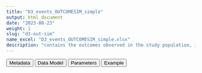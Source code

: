 ```yaml
---
title: "D3_events_OUTCOMESIM_simple"
output: html_document
date: "2023-08-23"
weight: 1
slug: "d3-out-sim"
name_excel: "D3_events_OUTCOMESIM_simple.xlsx"
description: "contains the outcomes observed in the study population, including negative outcomes but excluding covid and complex algorithms"
---
```


<script src="/rmarkdown-libs/core-js/shim.min.js"></script>
<script src="/rmarkdown-libs/react/react.min.js"></script>
<script src="/rmarkdown-libs/react/react-dom.min.js"></script>
<script src="/rmarkdown-libs/reactwidget/react-tools.js"></script>
<script src="/rmarkdown-libs/htmlwidgets/htmlwidgets.js"></script>
<link href="/rmarkdown-libs/reactable/reactable.css" rel="stylesheet" />
<script src="/rmarkdown-libs/reactable-binding/reactable.js"></script>
<div class="tab">
<button class="tablinks" onclick="openCity(event, &#39;Metadata&#39;)" id="defaultOpen">Metadata</button>
<button class="tablinks" onclick="openCity(event, &#39;Data Model&#39;)">Data Model</button>
<button class="tablinks" onclick="openCity(event, &#39;Parameters&#39;)">Parameters</button>
<button class="tablinks" onclick="openCity(event, &#39;Example&#39;)">Example</button>
</div>
<div id="Metadata" class="tabcontent">
<div id="htmlwidget-1" class="reactable html-widget " style="width:auto;height:600px;"></div>
<script type="application/json" data-for="htmlwidget-1">{"x":{"tag":{"name":"Reactable","attribs":{"data":{"medatata_name":["Name of the dataset","Content of the dataset","Unit of observation","Dataset where the list of UoOs is fully listed and with 1 record per UoO","How many observations per UoO","Variables capturing the UoO","Primary key","Parameters",null,null,null,null,null,null,null,null,null,null,null,null],"metadata_content":["D3_events_OUTCOMESIM_simple","contains the outcomes observed in the study population, including negative outcomes but excluding covid and complex algorithms","a person in the study population D4_study_population","D4_study_population","as many as the observed outcomes, starting 365 days before study_entry_date, >= 0","person_id",null,"OUTCOMESIM",null,null,null,null,null,null,null,null,null,null,null,null]},"columns":[{"id":"medatata_name","name":"medatata_name","type":"character"},{"id":"metadata_content","name":"metadata_content","type":"character"}],"sortable":false,"searchable":true,"pagination":false,"highlight":true,"bordered":true,"striped":true,"style":{"maxWidth":1800},"height":"600px","dataKey":"4ceff94bea90849f238988e967e7f6ea"},"children":[]},"class":"reactR_markup"},"evals":[],"jsHooks":[]}</script>
</div>
<div id="Data Model" class="tabcontent">
<div id="htmlwidget-2" class="reactable html-widget " style="width:auto;height:600px;"></div>
<script type="application/json" data-for="htmlwidget-2">{"x":{"tag":{"name":"Reactable","attribs":{"data":{"VarName":["person_id","date","end_date_record","codvar","event_record_vocabulary","text_linked_to_event_code","event_free_text","present_on_admission","laterality_of_event","meaning_renamed","origin_of_event","visit_occurrence_id","Col","Table_cdm","study_entry_date",null,null,null,null,null],"Description":["unique person identifier","date of the event","end date of the record carrying the event","code of the event","vocabulary of the event",null,null,null,null,null,null,null,null,null,"study entry date of person_id",null,null,null,null,null],"Format":["character","date","date","categorical","categorical","character","character","character","character","character","character","character","character","character","date",null,null,null,null,null],"Vocabulary":["from cdm persons",null,null,"belongs to one of the codelists concept_set_codes_our_study[[conceptset]], with conceptset belonging to the list variable_definition[[OUTCOMESIM]] assigned in 07_algorithms (as retrieved from the algorithm metadata table)","ICD9CM\r\nICD10\r\nSNOMED","from CDM EVENTS","from CDM EVENTS","from CDM EVENTS","from CDM EVENTS","meanings of the EVENTS table of the data source, vocabulary in the INSTANCE table","origin of the EVENTS table of the data source, vocabulary in the INSTANCE table","from CDM EVENTS",null,null,null,null,null,null,null,null],"Parameters":[null,null,null,null,null,null,null,null,null,null,null,null,null,null,null,null,null,null,null,null],"Notes and examples":[null,null,null,null,null,null,null,null,null,null,null,null,null,null,null,null,null,null,null,null],"Source tables and variables":[null,null,null,null,null,null,null,null,null,null,null,null,null,null,null,null,null,null,null,null],"Retrieved":[null,null,"yes","yes","yes","yes","yes","yes","yes","yes","yes","yes","yes","yes","yes",null,null,null,null,null],"Calculated":["yes","yes",null,null,null,null,null,null,null,null,null,null,null,null,null,null,null,null,null,null],"Algorithm_id":[null,null,null,null,null,null,null,null,null,null,null,null,null,null,null,null,null,null,null,null],"Rule":["records are selected from the conceptset datasets conceptset belonging to the list variable_definition[[OUTCOMESIM]] assigned in 07_algorithms (as retrieved from the algorithm metadata table); the list of person_id is further selected based on the  study population in D4_study_population","selected based on the following rule: conceptset/date >= D4_study_population/study_entry_date - 365",null,"selected from the conceptset datasets conceptset belonging to the list variable_definition[[OUTCOMESIM]] assigned in 07_algorithms",null,null,null,null,null,"only in some data sources, a list of meanings is discarded, the list is specified in the parameter select_meanings_AESI which is assigned in 07_algorithm",null,null,null,null,null,null,null,null,null,null]},"columns":[{"id":"VarName","name":"VarName","type":"character"},{"id":"Description","name":"Description","type":"character"},{"id":"Format","name":"Format","type":"character"},{"id":"Vocabulary","name":"Vocabulary","type":"character"},{"id":"Parameters","name":"Parameters","type":"logical"},{"id":"Notes and examples","name":"Notes and examples","type":"logical"},{"id":"Source tables and variables","name":"Source tables and variables","type":"logical"},{"id":"Retrieved","name":"Retrieved","type":"character"},{"id":"Calculated","name":"Calculated","type":"character"},{"id":"Algorithm_id","name":"Algorithm_id","type":"logical"},{"id":"Rule","name":"Rule","type":"character"}],"sortable":false,"searchable":true,"pagination":false,"highlight":true,"bordered":true,"striped":true,"style":{"maxWidth":1800},"height":"600px","dataKey":"721cdcc984a490625ef3c203a09ce6db"},"children":[]},"class":"reactR_markup"},"evals":[],"jsHooks":[]}</script>
</div>
<div id="Parameters" class="tabcontent">
<div id="htmlwidget-3" class="reactable html-widget " style="width:auto;height:600px;"></div>
<script type="application/json" data-for="htmlwidget-3">{"x":{"tag":{"name":"Reactable","attribs":{"data":{"parameter in the variable name":[null,null,null,null,null,null,null,null,null,null,null,null,null,null,null,null,null,null,null,null],"values":[null,null,null,null,null,null,null,null,null,null,null,null,null,null,null,null,null,null,null,null],"name of macro":[null,null,null,null,null,null,null,null,null,null,null,null,null,null,null,null,null,null,null,null]},"columns":[{"id":"parameter in the variable name","name":"parameter in the variable name","type":"logical"},{"id":"values","name":"values","type":"logical"},{"id":"name of macro","name":"name of macro","type":"logical"}],"sortable":false,"searchable":true,"pagination":false,"highlight":true,"bordered":true,"striped":true,"style":{"maxWidth":1800},"height":"600px","dataKey":"f545894952d01490ab535e7af1d88bc2"},"children":[]},"class":"reactR_markup"},"evals":[],"jsHooks":[]}</script>
</div>
<div id="Example" class="tabcontent">
<div id="htmlwidget-4" class="reactable html-widget " style="width:auto;height:600px;"></div>
<script type="application/json" data-for="htmlwidget-4">{"x":{"tag":{"name":"Reactable","attribs":{"data":{"person_id":["P0079","P0869","P0983","P0983","P1668","P1668","P1818","P1818","P1818","P1852","P2032","P2368","P2445","P2573","P2915","P2915","P2948","P3335","P3491","P3491"],"date":["2019-06-11T00:00:00Z","2019-11-21T00:00:00Z","2020-03-29T00:00:00Z","2020-02-09T00:00:00Z","2019-09-15T00:00:00Z","2019-09-19T00:00:00Z","2019-06-20T00:00:00Z","2019-05-02T00:00:00Z","2019-04-28T00:00:00Z","2020-08-19T00:00:00Z","2020-08-19T00:00:00Z","2021-05-30T00:00:00Z","2021-04-18T00:00:00Z","2020-09-23T00:00:00Z","2019-12-01T00:00:00Z","2019-12-24T00:00:00Z","2020-11-29T00:00:00Z","2020-09-13T00:00:00Z","2020-06-10T00:00:00Z","2020-04-18T00:00:00Z"],"end_date_record":["2019-07-03T00:00:00Z","2019-11-21T00:00:00Z","2020-03-29T00:00:00Z","2020-04-16T00:00:00Z","2019-09-15T00:00:00Z","2019-09-28T00:00:00Z","2019-06-20T00:00:00Z","2019-08-13T00:00:00Z","2019-05-05T00:00:00Z","2020-06-14T00:00:00Z","2020-07-20T00:00:00Z","2021-05-30T00:00:00Z","2021-06-03T00:00:00Z","2020-10-12T00:00:00Z","2019-12-01T00:00:00Z","2019-12-05T00:00:00Z","2020-11-29T00:00:00Z","2020-10-08T00:00:00Z","2020-06-10T00:00:00Z","2020-05-30T00:00:00Z"],"codvar":[325,41519,43491,43401,41519,41519,43491,43401,43491,41050,431,41519,41001,43401,41519,41519,41519,431,431,431],"event_record_vocabulary":["ICD9CM","ICD9CM","ICD9CM","ICD9CM","ICD9CM","ICD9CM","ICD9CM","ICD9CM","ICD9CM","ICD9CM","ICD9CM","ICD9CM","ICD9CM","ICD9CM","ICD9CM","ICD9CM","ICD9CM","ICD9CM","ICD9CM","ICD9CM"],"text_linked_to_event_code":[null,null,null,null,null,null,null,null,null,null,null,null,null,null,null,null,null,null,null,null],"event_free_text":[null,null,null,null,null,null,null,null,null,null,null,null,null,null,null,null,null,null,null,null],"present_on_admission":["yes",null,null,"yes",null,"yes",null,"yes","yes","yes","yes",null,"yes","yes",null,"yes",null,"0",null,"yes"],"laterality_of_event":[null,null,null,null,null,null,null,null,null,null,null,null,null,null,null,null,null,null,null,null],"meaning_renamed":["hospitalisation_primary","emergency_room_diagnosis","emergency_room_diagnosis","hospitalisation_primary","emergency_room_diagnosis","hospitalisation_primary","emergency_room_diagnosis","hospitalisation_primary","hospitalisation_primary","hospitalisation_primary","hospitalisation_primary","emergency_room_diagnosis","hospitalisation_primary","hospitalisation_primary","emergency_room_diagnosis","hospitalisation_primary","emergency_room_diagnosis","hospitalisation_primary","emergency_room_diagnosis","hospitalisation_primary"],"origin_of_event":["SDO","PS","PS","SDO","PS","SDO","PS","SDO","SDO","SDO","SDO","PS","SDO","SDO","PS","SDO","PS","SDO","PS","SDO"],"visit_occurrence_id":["SDO_18","PS_1161","PS_1279","SDO_247","PS_2201","SDO_434","PS_2343","SDO_471","SDO_472","SDO_493","SDO_538","PS_3165","SDO_626","SDO_674","PS_3921","SDO_770","PS_3989","SDO_898","PS_4683","SDO_947"],"Col":["event_code","event_code","event_code","event_code","event_code","event_code","event_code","event_code","event_code","event_code","event_code","event_code","event_code","event_code","event_code","event_code","event_code","event_code","event_code","event_code"],"Table_cdm":["EVENTS_SDO","EVENTS_PS","EVENTS_PS","EVENTS_SDO","EVENTS_PS","EVENTS_SDO","EVENTS_PS","EVENTS_SDO","EVENTS_SDO","EVENTS_SDO","EVENTS_SDO","EVENTS_PS","EVENTS_SDO","EVENTS_SDO","EVENTS_PS","EVENTS_SDO","EVENTS_PS","EVENTS_SDO","EVENTS_PS","EVENTS_SDO"],"study_entry_date":["2019-01-01T00:00:00Z","2019-01-01T00:00:00Z","2019-01-01T00:00:00Z","2019-01-01T00:00:00Z","2019-01-01T00:00:00Z","2019-01-01T00:00:00Z","2019-01-01T00:00:00Z","2019-01-01T00:00:00Z","2019-01-01T00:00:00Z","2019-01-01T00:00:00Z","2019-01-01T00:00:00Z","2019-01-01T00:00:00Z","2019-01-01T00:00:00Z","2019-03-27T00:00:00Z","2019-01-01T00:00:00Z","2019-01-01T00:00:00Z","2019-01-01T00:00:00Z","2019-01-01T00:00:00Z","2019-01-01T00:00:00Z","2019-01-01T00:00:00Z"]},"columns":[{"id":"person_id","name":"person_id","type":"character"},{"id":"date","name":"date","type":"Date"},{"id":"end_date_record","name":"end_date_record","type":"Date"},{"id":"codvar","name":"codvar","type":"numeric"},{"id":"event_record_vocabulary","name":"event_record_vocabulary","type":"character"},{"id":"text_linked_to_event_code","name":"text_linked_to_event_code","type":"logical"},{"id":"event_free_text","name":"event_free_text","type":"logical"},{"id":"present_on_admission","name":"present_on_admission","type":"character"},{"id":"laterality_of_event","name":"laterality_of_event","type":"logical"},{"id":"meaning_renamed","name":"meaning_renamed","type":"character"},{"id":"origin_of_event","name":"origin_of_event","type":"character"},{"id":"visit_occurrence_id","name":"visit_occurrence_id","type":"character"},{"id":"Col","name":"Col","type":"character"},{"id":"Table_cdm","name":"Table_cdm","type":"character"},{"id":"study_entry_date","name":"study_entry_date","type":"Date"}],"sortable":false,"searchable":true,"pagination":false,"highlight":true,"bordered":true,"striped":true,"style":{"maxWidth":1800},"height":"600px","dataKey":"13d9e0832b548077046a78535fb59183"},"children":[]},"class":"reactR_markup"},"evals":[],"jsHooks":[]}</script>
</div>
